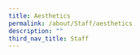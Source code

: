 ```yaml
---
title: Aesthetics
permalink: /about/Staff/aesthetics
description: ""
third_nav_title: Staff
---
```

